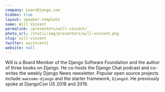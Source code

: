 ```yaml
---
company: LearnDjango.com
hidden: true
layout: speaker-template
name: Will Vincent
permalink: /presenters/will-vincent/
photo_url: /static/img/presenters/will-vincent.png
slug: will-vincent
twitter: wsvincent1
website: null
---
```


Will is a Board Member of the Django Software Foundation and the author of three books on Django. He co-hosts the Django Chat podcast and co-writes the weekly Django News newsletter. Popular open source projects include `awesome-django` and the starter framework, `DjangoX`. He previously spoke at DjangoCon US 2018 and 2019.
